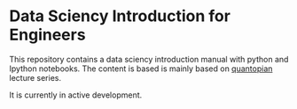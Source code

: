 # Data Sciency Introduction for Engineers

This repository contains a data sciency introduction manual with python and Ipython notebooks.
The content is based is mainly based on [quantopian](www.quantopian.com) lecture series.

It is currently in active development.